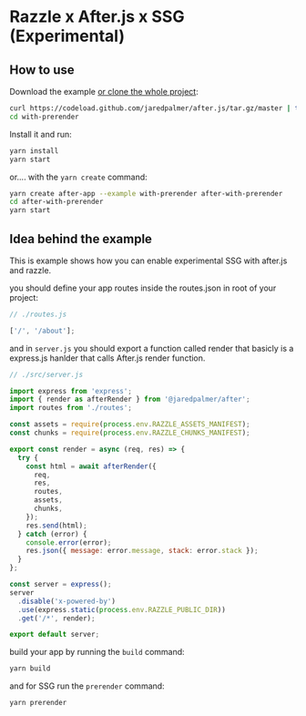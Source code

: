 # Razzle x After.js x SSG (Experimental)

## How to use

Download the example [or clone the whole project](https://github.com/jaredpalmer/after.js.git):

```bash
curl https://codeload.github.com/jaredpalmer/after.js/tar.gz/master | tar -xz --strip=2 after.js-master/examples/with-prerender
cd with-prerender
```

Install it and run:

```bash
yarn install
yarn start
```

or.... with the `yarn create` command:

```bash
yarn create after-app --example with-prerender after-with-prerender
cd after-with-prerender
yarn start
```

## Idea behind the example

This is example shows how you can enable experimental SSG with after.js and razzle.

you should define your app routes inside the routes.json in root of your project:

```js
// ./routes.js

['/', '/about'];
```

and in `server.js` you should export a function called render that basicly is a express.js hanlder that calls After.js render function.

```js
// ./src/server.js

import express from 'express';
import { render as afterRender } from '@jaredpalmer/after';
import routes from './routes';

const assets = require(process.env.RAZZLE_ASSETS_MANIFEST);
const chunks = require(process.env.RAZZLE_CHUNKS_MANIFEST);

export const render = async (req, res) => {
  try {
    const html = await afterRender({
      req,
      res,
      routes,
      assets,
      chunks,
    });
    res.send(html);
  } catch (error) {
    console.error(error);
    res.json({ message: error.message, stack: error.stack });
  }
};

const server = express();
server
  .disable('x-powered-by')
  .use(express.static(process.env.RAZZLE_PUBLIC_DIR))
  .get('/*', render);

export default server;
```

build your app by running the `build` command:

```bash
yarn build
```

and for SSG run the `prerender` command:

```bash
yarn prerender
```
